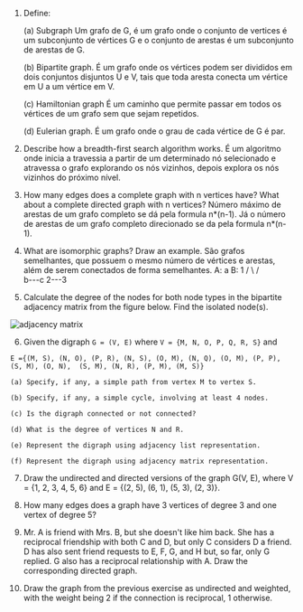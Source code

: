 
1. Define:

	(a) Subgraph
		Um grafo de G, é um grafo onde o conjunto de vertices é um subconjunto de vértices G e o conjunto de arestas é um
		subconjunto de arestas de G.
	
	(b) Bipartite graph.
		É um grafo onde os vértices podem ser divididos em dois conjuntos disjuntos U e V, tais que toda aresta conecta um vértice 
		em U a um vértice em V.
	
	(c) Hamiltonian graph
		É um caminho que permite passar em todos os vértices de um grafo sem que sejam repetidos.
	
	(d) Eulerian graph.
		É um grafo onde o grau de cada vértice de G é par.

2. Describe how a breadth-first search algorithm works.
		É um algoritmo onde inicia a travessia a partir de um determinado nó selecionado e atravessa o grafo explorando os nós vizinhos, depois
		explora os nós vizinhos do próximo nível.

3. How many edges does a complete graph with n vertices have? What about a complete directed graph with n vertices?
    Número máximo de arestas de um grafo completo se dá pela formula n*(n-1). Já o número de arestas de um grafo completo direcionado
    se da pela formula n*(n-1).

4. What are isomorphic graphs? Draw an example.
	São grafos semelhantes, que possuem o mesmo número de vértices e arestas, além de serem conectados de forma semelhantes.
	A:    a			B: 1
         / \          / \
	    b---c        2---3

5. Calculate the degree of the nodes for both node types in the bipartite adjacency matrix from the figure below. Find the isolated node(s).

![adjacency matrix](./img/matrix01.png)

6. Given the digraph `G = (V, E)` where `V = {M, N, O, P, Q, R, S}` and 

`E ={(M, S), (N, O), (P, R), (N, S), (O, M),
	 (N, Q), (O, M), (P, P), (S, M), (O, N), 
	 (S, M), (N, R), (P, M), (M, S)}`

	(a) Specify, if any, a simple path from vertex M to vertex S.

	(b) Specify, if any, a simple cycle, involving at least 4 nodes.

	(c) Is the digraph connected or not connected?

	(d) What is the degree of vertices N and R.

	(e) Represent the digraph using adjacency list representation.

	(f) Represent the digraph using adjacency matrix representation.

7. Draw the undirected and directed versions of the graph G(V, E), where V = {1, 2, 3, 4, 5, 6} and E = {(2, 5), (6, 1), (5, 3), (2, 3)}.

8. How many edges does a graph have 3 vertices of degree 3 and one vertex of degree 5?


9. Mr. A is friend with Mrs. B, but she doesn't like him back. She has a reciprocal friendship with both C and D, but only C considers D a friend. D has also sent friend requests to E, F, G, and H but, so far, only G replied. G also has a reciprocal relationship with A. Draw the corresponding directed graph.

10. Draw the graph from the previous exercise as undirected and weighted, with the weight being 2 if the connection is reciprocal, 1 otherwise.